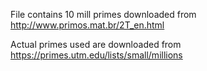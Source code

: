 File contains 10 mill primes downloaded from http://www.primos.mat.br/2T_en.html

Actual primes used are downloaded from https://primes.utm.edu/lists/small/millions
